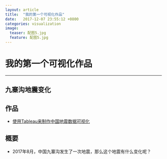 ```yaml
---
layout: article
title:  "我的第一个可视化作品"
date:   2017-12-07 23:55:12 +0800
categories: visualization
image:
  teaser: 配图5.jpg
  feature: 配图5.jpg
---
```

# 我的第一个可视化作品
---

## 九寨沟地震变化

## 作品
- <a href="https://public.tableau.com/profile/.86866166#!/vizhome/1_4396/1">使用Tableau来制作中国地震数据可视化</a>

## 概要
- 2017年8月，中国九寨沟发生了一次地震，那么这个地震有什么变化呢？
